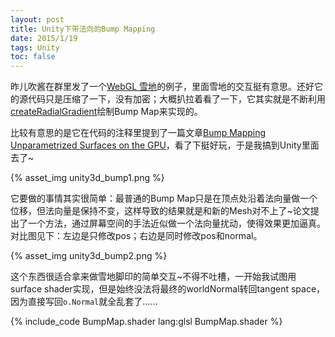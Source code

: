 ```yaml
---
layout: post
title: Unity下带法向的Bump Mapping
date: 2015/1/19
tags: Unity
toc: false
---
```


昨儿吹酱在群里发了一个[WebGL 雪地](http://christmasexperiments.com/2013/21/)的例子，里面雪地的交互挺有意思。还好它的源代码只是压缩了一下，没有加密；大概扒拉着看了一下，它其实就是不断利用[createRadialGradient](http://www.w3schools.com/tags/canvas_createradialgradient.asp)绘制Bump Map来实现的。

<!--more-->

比较有意思的是它在代码的注释里提到了一篇文章[Bump Mapping Unparametrized Surfaces on the GPU](http://mmikkelsen3d.blogspot.sk/2011/07/derivative-maps.html)，看了下挺好玩，于是我搞到Unity里面去了~

{% asset_img unity3d_bump1.png %}

它要做的事情其实很简单：最普通的Bump Map只是在顶点处沿着法向量做一个位移，但法向量是保持不变，这样导致的结果就是和新的Mesh对不上了~论文提出了一个方法，通过屏幕空间的手法近似做一个法向量扰动，使得效果更加逼真。对比图见下：左边是只修改pos；右边是同时修改pos和normal。

{% asset_img unity3d_bump2.png %}

这个东西很适合拿来做雪地脚印的简单交互~不得不吐槽，一开始我试图用surface shader实现，但是始终没法将最终的worldNormal转回tangent space，因为直接写回`o.Normal`就全乱套了……

{% include_code BumpMap.shader lang:glsl BumpMap.shader %}